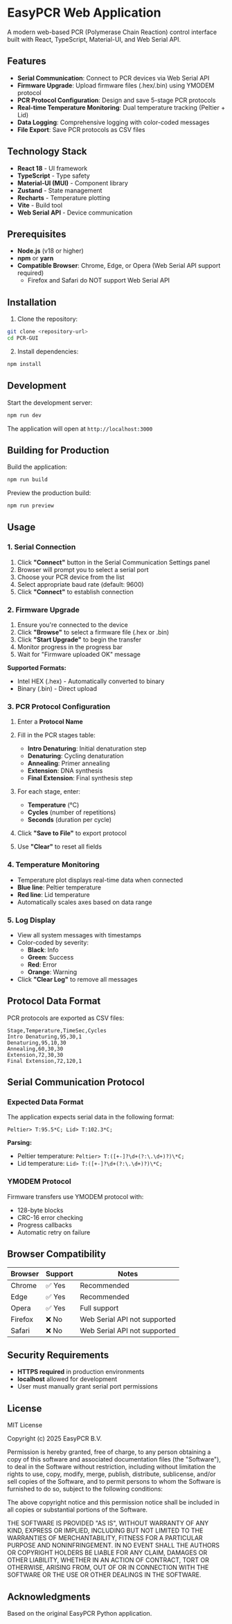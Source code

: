 # EasyPCR Web Application

A modern web-based PCR (Polymerase Chain Reaction) control interface built with React, TypeScript, Material-UI, and Web Serial API.

## Features

- **Serial Communication**: Connect to PCR devices via Web Serial API
- **Firmware Upgrade**: Upload firmware files (.hex/.bin) using YMODEM protocol
- **PCR Protocol Configuration**: Design and save 5-stage PCR protocols
- **Real-time Temperature Monitoring**: Dual temperature tracking (Peltier + Lid)
- **Data Logging**: Comprehensive logging with color-coded messages
- **File Export**: Save PCR protocols as CSV files

## Technology Stack

- **React 18** - UI framework
- **TypeScript** - Type safety
- **Material-UI (MUI)** - Component library
- **Zustand** - State management
- **Recharts** - Temperature plotting
- **Vite** - Build tool
- **Web Serial API** - Device communication

## Prerequisites

- **Node.js** (v18 or higher)
- **npm** or **yarn**
- **Compatible Browser**: Chrome, Edge, or Opera (Web Serial API support required)
  - Firefox and Safari do NOT support Web Serial API

## Installation

1. Clone the repository:
```bash
git clone <repository-url>
cd PCR-GUI
```

2. Install dependencies:
```bash
npm install
```

## Development

Start the development server:
```bash
npm run dev
```

The application will open at `http://localhost:3000`

## Building for Production

Build the application:
```bash
npm run build
```

Preview the production build:
```bash
npm run preview
```

## Usage

### 1. Serial Connection

1. Click **"Connect"** button in the Serial Communication Settings panel
2. Browser will prompt you to select a serial port
3. Choose your PCR device from the list
4. Select appropriate baud rate (default: 9600)
5. Click **"Connect"** to establish connection

### 2. Firmware Upgrade

1. Ensure you're connected to the device
2. Click **"Browse"** to select a firmware file (.hex or .bin)
3. Click **"Start Upgrade"** to begin the transfer
4. Monitor progress in the progress bar
5. Wait for "Firmware uploaded OK" message

**Supported Formats:**
- Intel HEX (.hex) - Automatically converted to binary
- Binary (.bin) - Direct upload

### 3. PCR Protocol Configuration

1. Enter a **Protocol Name**
2. Fill in the PCR stages table:
   - **Intro Denaturing**: Initial denaturation step
   - **Denaturing**: Cycling denaturation
   - **Annealing**: Primer annealing
   - **Extension**: DNA synthesis
   - **Final Extension**: Final synthesis step

3. For each stage, enter:
   - **Temperature** (°C)
   - **Cycles** (number of repetitions)
   - **Seconds** (duration per cycle)

4. Click **"Save to File"** to export protocol
5. Use **"Clear"** to reset all fields

### 4. Temperature Monitoring

- Temperature plot displays real-time data when connected
- **Blue line**: Peltier temperature
- **Red line**: Lid temperature
- Automatically scales axes based on data range

### 5. Log Display

- View all system messages with timestamps
- Color-coded by severity:
  - **Black**: Info
  - **Green**: Success
  - **Red**: Error
  - **Orange**: Warning
- Click **"Clear Log"** to remove all messages

## Protocol Data Format

PCR protocols are exported as CSV files:

```csv
Stage,Temperature,TimeSec,Cycles
Intro Denaturing,95,30,1
Denaturing,95,10,30
Annealing,60,30,30
Extension,72,30,30
Final Extension,72,120,1
```

## Serial Communication Protocol

### Expected Data Format

The application expects serial data in the following format:

```
Peltier> T:95.5*C; Lid> T:102.3*C;
```

**Parsing:**
- Peltier temperature: `Peltier> T:([+-]?\d+(?:\.\d+)?)\*C;`
- Lid temperature: `Lid> T:([+-]?\d+(?:\.\d+)?)\*C;`

### YMODEM Protocol

Firmware transfers use YMODEM protocol with:
- 128-byte blocks
- CRC-16 error checking
- Progress callbacks
- Automatic retry on failure

## Browser Compatibility

| Browser | Support | Notes |
|---------|---------|-------|
| Chrome  | ✅ Yes  | Recommended |
| Edge    | ✅ Yes  | Recommended |
| Opera   | ✅ Yes  | Full support |
| Firefox | ❌ No   | Web Serial API not supported |
| Safari  | ❌ No   | Web Serial API not supported |

## Security Requirements

- **HTTPS required** in production environments
- **localhost** allowed for development
- User must manually grant serial port permissions


## License

MIT License

Copyright (c) 2025 EasyPCR B.V.

Permission is hereby granted, free of charge, to any person obtaining a copy
of this software and associated documentation files (the "Software"), to deal
in the Software without restriction, including without limitation the rights
to use, copy, modify, merge, publish, distribute, sublicense, and/or sell
copies of the Software, and to permit persons to whom the Software is
furnished to do so, subject to the following conditions:

The above copyright notice and this permission notice shall be included in all
copies or substantial portions of the Software.

THE SOFTWARE IS PROVIDED "AS IS", WITHOUT WARRANTY OF ANY KIND, EXPRESS OR
IMPLIED, INCLUDING BUT NOT LIMITED TO THE WARRANTIES OF MERCHANTABILITY,
FITNESS FOR A PARTICULAR PURPOSE AND NONINFRINGEMENT. IN NO EVENT SHALL THE
AUTHORS OR COPYRIGHT HOLDERS BE LIABLE FOR ANY CLAIM, DAMAGES OR OTHER
LIABILITY, WHETHER IN AN ACTION OF CONTRACT, TORT OR OTHERWISE, ARISING FROM,
OUT OF OR IN CONNECTION WITH THE SOFTWARE OR THE USE OR OTHER DEALINGS IN THE
SOFTWARE.


## Acknowledgments

Based on the original EasyPCR Python application.
